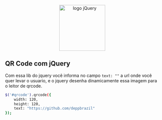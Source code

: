 <p align="center">
  <a href="https://jquery.com/" target="_blank">
    <img alt="logo jQuery" src="https://upload.wikimedia.org/wikipedia/en/9/9e/JQuery_logo.svg" width="auto" height="150px"/>
  </a>
</p>

## QR Code com jQuery 

Com essa lib do jquery você informa no campo `text: ""` a url onde você quer levar o usuario, e o jquery desenha dinamicamente essa imagem para o leitor de qrcode.

``` bash
$('#qrcode').qrcode({
	width: 120, 
	height: 120, 
	text: "https://github.com/deppbrazil"
});
```



